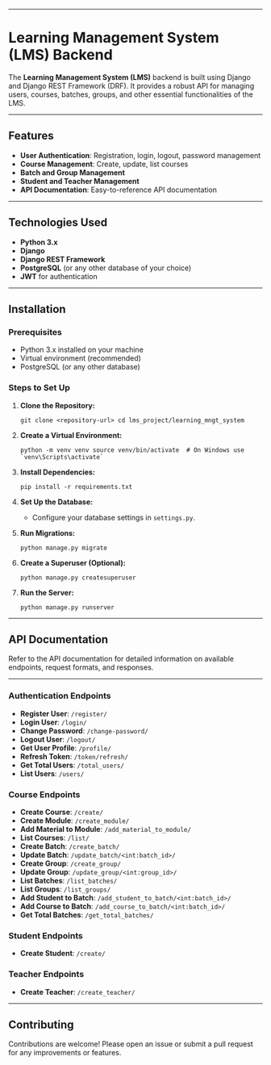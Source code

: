 ----------

# Learning Management System (LMS) Backend

The **Learning Management System (LMS)** backend is built using Django and Django REST Framework (DRF). It provides a robust API for managing users, courses, batches, groups, and other essential functionalities of the LMS.

----------

## Features

-   **User Authentication**: Registration, login, logout, password management
-   **Course Management**: Create, update, list courses
-   **Batch and Group Management**
-   **Student and Teacher Management**
-   **API Documentation**: Easy-to-reference API documentation

----------

## Technologies Used

-   **Python 3.x**
-   **Django**
-   **Django REST Framework**
-   **PostgreSQL** (or any other database of your choice)
-   **JWT** for authentication

----------

## Installation

### Prerequisites

-   Python 3.x installed on your machine
-   Virtual environment (recommended)
-   PostgreSQL (or any other database)

### Steps to Set Up

1.  **Clone the Repository:**
    
   
    
    `git clone <repository-url>
    cd lms_project/learning_mngt_system` 
    
2.  **Create a Virtual Environment:**
    
    
    
    ``python -m venv venv
    source venv/bin/activate  # On Windows use `venv\Scripts\activate` `` 
    
3.  **Install Dependencies:**
    
 
    
    `pip install -r requirements.txt` 
    
4.  **Set Up the Database:**
    
    -   Configure your database settings in `settings.py`.
5.  **Run Migrations:**
   
    
    `python manage.py migrate` 
    
6.  **Create a Superuser (Optional):**
    

    
    `python manage.py createsuperuser` 
    
7.  **Run the Server:**
    
  
    
    `python manage.py runserver` 
    

----------

## API Documentation

Refer to the API documentation for detailed information on available endpoints, request formats, and responses.

----------

### Authentication Endpoints

-   **Register User**: `/register/`
-   **Login User**: `/login/`
-   **Change Password**: `/change-password/`
-   **Logout User**: `/logout/`
-   **Get User Profile**: `/profile/`
-   **Refresh Token**: `/token/refresh/`
-   **Get Total Users**: `/total_users/`
-   **List Users**: `/users/`

### Course Endpoints

-   **Create Course**: `/create/`
-   **Create Module**: `/create_module/`
-   **Add Material to Module**: `/add_material_to_module/`
-   **List Courses**: `/list/`
-   **Create Batch**: `/create_batch/`
-   **Update Batch**: `/update_batch/<int:batch_id>/`
-   **Create Group**: `/create_group/`
-   **Update Group**: `/update_group/<int:group_id>/`
-   **List Batches**: `/list_batches/`
-   **List Groups**: `/list_groups/`
-   **Add Student to Batch**: `/add_student_to_batch/<int:batch_id>/`
-   **Add Course to Batch**: `/add_course_to_batch/<int:batch_id>/`
-   **Get Total Batches**: `/get_total_batches/`

### Student Endpoints

-   **Create Student**: `/create/`

### Teacher Endpoints

-   **Create Teacher**: `/create_teacher/`

----------

## Contributing

Contributions are welcome! Please open an issue or submit a pull request for any improvements or features.


